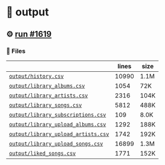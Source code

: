 # 📝  output 

## ⚙️ [run #1619](https://github.com/jwenerd/ytm-dl/actions/runs/9773050377)

### 📁 Files

|                                                                         |lines|size|
|-------------------------------------------------------------------------|-----|----|
|[`output/history.csv` ](output/history.csv)                              |10990|1.1M|
|[`output/library_albums.csv` ](output/library_albums.csv)                |1054 |72K |
|[`output/library_artists.csv` ](output/library_artists.csv)              |2316 |104K|
|[`output/library_songs.csv` ](output/library_songs.csv)                  |5812 |488K|
|[`output/library_subscriptions.csv` ](output/library_subscriptions.csv)  |109  |8.0K|
|[`output/library_upload_albums.csv` ](output/library_upload_albums.csv)  |1292 |188K|
|[`output/library_upload_artists.csv` ](output/library_upload_artists.csv)|1742 |192K|
|[`output/library_upload_songs.csv` ](output/library_upload_songs.csv)    |16899|1.3M|
|[`output/liked_songs.csv` ](output/liked_songs.csv)                      |1771 |152K|